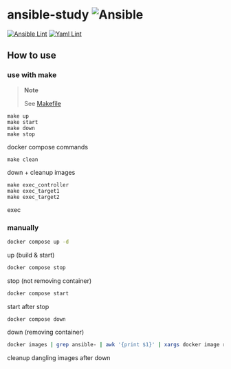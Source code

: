 # ansible-study ![Ansible](https://img.shields.io/badge/Ansible-EE0000?logo=Ansible)

[![Ansible Lint](https://github.com/sh-cho/ansible-study/actions/workflows/ansible-lint.yml/badge.svg?branch=main&event=push)](https://github.com/sh-cho/ansible-study/actions/workflows/ansible-lint.yml)
[![Yaml Lint](https://github.com/sh-cho/ansible-study/actions/workflows/yaml-lint.yml/badge.svg?branch=main&event=push)](https://github.com/sh-cho/ansible-study/actions/workflows/yaml-lint.yml)

## How to use

### use with make

> **Note**
>
> See [Makefile](Makefile)

```
make up
make start
make down
make stop
```
docker compose commands

```
make clean
```
down + cleanup images

```
make exec_controller
make exec_target1
make exec_target2
```
exec

### manually

```sh
docker compose up -d
```
up (build & start)

```sh
docker compose stop
```
stop (not removing container)

```sh
docker compose start
```
start after stop

```sh
docker compose down
```
down (removing container)

```sh
docker images | grep ansible- | awk '{print $1}' | xargs docker image rm
```
cleanup dangling images after down
